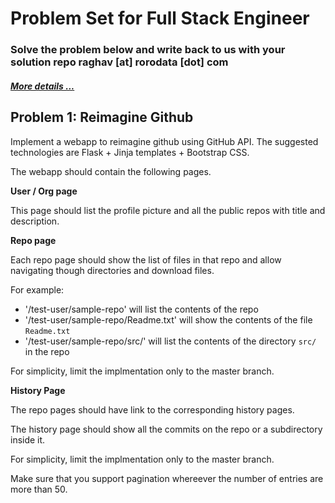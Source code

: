 # Problem Set for Full Stack Engineer
### Solve the problem below and write back to us with your solution repo raghav [at] rorodata [dot] com
##### [More details ...](https://angel.co/rorodata/jobs/163154-full-stack-engineer-python)


## **Problem 1: Reimagine Github**

Implement a webapp to reimagine github using GitHub API. The suggested technologies are Flask + Jinja templates + Bootstrap CSS.

The webapp should contain the following pages.

**User / Org page**

This page should list the profile picture and all the public repos with title and description.

**Repo page**

Each repo page should show the list of files in that repo and allow navigating though directories and download files.

For example:

* '/test-user/sample-repo' will list the contents of the repo
* '/test-user/sample-repo/Readme.txt' will show the contents of the file `Readme.txt`
* '/test-user/sample-repo/src/' will list the contents of the directory `src/` in the repo

For simplicity, limit the implmentation only to the master branch.

**History Page**

The repo pages should have link to the corresponding history pages.

The history page should show all the commits on the repo or a subdirectory inside it.

For simplicity, limit the implmentation only to the master branch.

Make sure that you support pagination whereever the number of entries are more than 50.
